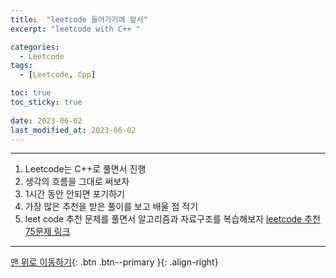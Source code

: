 ```yaml
---
title:  "leetcode 들어가기에 앞서"
excerpt: "leetcode with C++ "

categories:
  - Leetcode
tags:
  - [Leetcode, Cpp]

toc: true
toc_sticky: true
 
date: 2023-06-02
last_modified_at: 2023-06-02
---
```

***
1. Leetcode는 C++로 풀면서 진행
2. 생각의 흐름을 그대로 써보자
3. 1시간 동안 안되면 포기하기
4. 가장 많은 추천을 받은 풀이를 보고 배울 점 적기
5. leet code 추천 문제를 풀면서 알고리즘과 자료구조를 복습해보자
   [leetcode 추천 75문제 링크](https://www.teamblind.com/post/New-Year-Gift---Curated-List-of-Top-75-LeetCode-Questions-to-Save-Your-Time-OaM1orEU)

***
[맨 위로 이동하기](#){: .btn .btn--primary }{: .align-right}